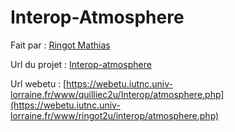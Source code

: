 # Interop-Atmosphere

Fait par : [Ringot Mathias](https://github.com/4n0m4lie)

Url du projet : [Interop-atmosphere](https://github.com/4n0m4lie/Atmosphere)

Url webetu : [https://webetu.iutnc.univ-lorraine.fr/www/quilliec2u/Interop/atmosphere.php](https://webetu.iutnc.univ-lorraine.fr/www/ringot2u/interop/atmosphere.php)

